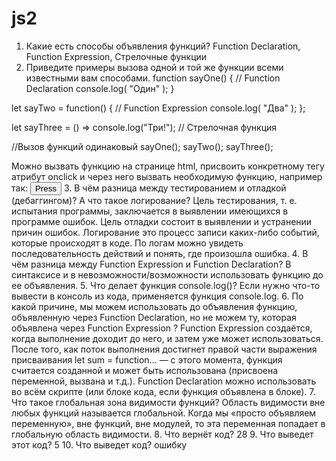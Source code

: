 # js2

1. Какие есть способы объявления функций?
   Function Declaration, Function Expression, Стрелочные функции
2. Приведите примеры вызова одной и той же функции всеми известными вам способами.
   function sayOne() { // Function Declaration
   console.log( "Один" );
   }

let sayTwo = function() { // Function Expression
console.log( "Два" );
};

let sayThree = () => console.log("Три!"); // Стрелочная функция

//Вызов функций одинаковый
sayOne();
sayTwo();
sayThree();

Можно вызвать функцию на странице html, присвоить конкретному тегу атрибут onclick и через него вызвать необходимую функцию, например так:
<button onclick="sayOne()">Press</button> 3. В чём разница между тестированием и отладкой (дебаггингом)? А что такое логирование?
Цель тестирования, т. е. испытания программы, заключается в выявлении имеющихся в программе ошибок. Цель отладки состоит в выявлении и устранении причин ошибок.
Логирование это процесс записи каких-либо событий, которые происходят в коде. По логам можно увидеть последовательность действий и понять, где произошла ошибка. 4. В чём разница между Function Expression и Function Declaration?
В синтаксисе и в невозможности/возможности использовать функцию до ее объявления. 5. Что делает функция console.log()?
Если нужно что-то вывести в консоль из кода, применяется функция console.log. 6. По какой причине, мы можем использовать до объявления функцию, объявленную через Function Declaration, но не можем ту, которая объявлена через Function Expression ?
Function Expression создаётся, когда выполнение доходит до него, и затем уже может использоваться.
После того, как поток выполнения достигнет правой части выражения присваивания let sum = function… — с этого момента, функция считается созданной и может быть использована (присвоена переменной, вызвана и т.д.).
Function Declaration можно использовать во всём скрипте (или блоке кода, если функция объявлена в блоке). 7. Что такое глобальная зона видимости функций?
Область видимости вне любых функций называется глобальной. Когда мы «просто объявляем переменную», вне функций, вне модулей, то эта переменная попадает в глобальную область видимости. 8. Что вернёт код?
28 9. Что выведет этот код?
5 10. Что выведет код?
ошибку
